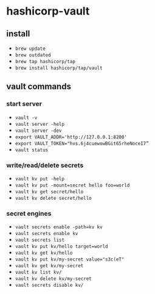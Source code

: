 # hashicorp-vault

## install 
- `brew update`
- `brew outdated`
- `brew tap hashicorp/tap`
- `brew install hashicorp/tap/vault`

## vault commands 
### start server
- `vault -v`
- `vault server -help`
- `vault server -dev`
- `export VAULT_ADDR='http://127.0.0.1:8200'`
- `export VAULT_TOKEN="hvs.6j4cuewowBGit65rheNoceI7”`
- `vault status`

### write/read/delete secrets
- `vault kv put -help`
- `vault kv put -mount=secret hello foo=world`
- `vault kv get secret/hello`
- `vault kv delete secret/hello`

### secret engines
- `vault secrets enable -path=kv kv`
- `vault secrets enable kv`
- `vault secrets list`
- `vault kv put kv/hello target=world`
- `vault kv get kv/hello`
- `vault kv put kv/my-secret value="s3c(eT"`
- `vault kv get kv/my-secret`
- `vault kv list kv/`
- `vault kv delete kv/my-secret`
- `vault secrets disable kv/`